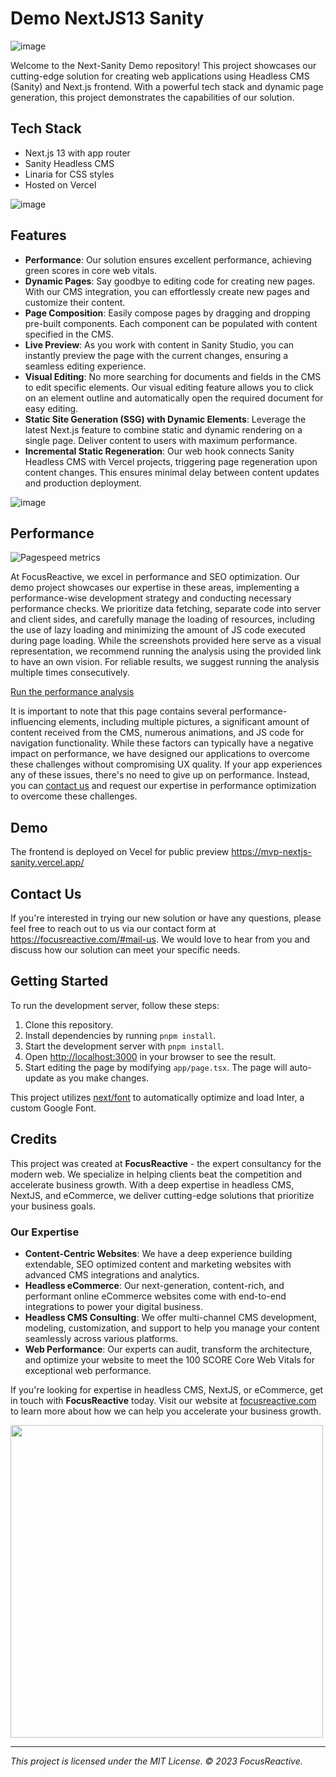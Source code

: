 # Demo NextJS13 Sanity

![image](https://github.com/focusreactive/Demo-NextJS13-Sanity/assets/14885189/b687271b-433e-4dd5-bd15-e603563fc464)

Welcome to the Next-Sanity Demo repository! This project showcases our cutting-edge solution for creating web applications using Headless CMS (Sanity) and Next.js frontend. With a powerful tech stack and dynamic page generation, this project demonstrates the capabilities of our solution.

## Tech Stack

- Next.js 13 with app router
- Sanity Headless CMS
- Linaria for CSS styles
- Hosted on Vercel

![image](https://github.com/focusreactive/Demo-NextJS13-Sanity/assets/14885189/cec1b74e-8a22-47c6-a040-5cd8a464edf9)

## Features

- **Performance**: Our solution ensures excellent performance, achieving green scores in core web vitals.
- **Dynamic Pages**: Say goodbye to editing code for creating new pages. With our CMS integration, you can effortlessly create new pages and customize their content.
- **Page Composition**: Easily compose pages by dragging and dropping pre-built components. Each component can be populated with content specified in the CMS.
- **Live Preview**: As you work with content in Sanity Studio, you can instantly preview the page with the current changes, ensuring a seamless editing experience.
- **Visual Editing**: No more searching for documents and fields in the CMS to edit specific elements. Our visual editing feature allows you to click on an element outline and automatically open the required document for easy editing.
- **Static Site Generation (SSG) with Dynamic Elements**: Leverage the latest Next.js feature to combine static and dynamic rendering on a single page. Deliver content to users with maximum performance.
- **Incremental Static Regeneration**: Our web hook connects Sanity Headless CMS with Vercel projects, triggering page regeneration upon content changes. This ensures minimal delay between content updates and production deployment.

![image](https://github.com/focusreactive/Demo-NextJS13-Sanity/assets/14885189/2d123859-66d3-4b78-9aed-3ed134c2d280)

## Performance

![Pagespeed metrics](https://github.com/focusreactive/Demo-NextJS13-Sanity/assets/14885189/2d2ec80a-c15d-4ff6-8920-6a58424c9073)

At FocusReactive, we excel in performance and SEO optimization. Our demo project showcases our expertise in these areas, implementing a performance-wise development strategy and conducting necessary performance checks. We prioritize data fetching, separate code into server and client sides, and carefully manage the loading of resources, including the use of lazy loading and minimizing the amount of JS code executed during page loading. While the screenshots provided here serve as a visual representation, we recommend running the analysis using the provided link to have an own vision. For reliable results, we suggest running the analysis multiple times consecutively.

[Run the performance analysis](https://pagespeed.web.dev/analysis/https-mvp-nextjs-sanity-vercel-app/1crhxzdktn?form_factor=mobile)

It is important to note that this page contains several performance-influencing elements, including multiple pictures, a significant amount of content received from the CMS, numerous animations, and JS code for navigation functionality. While these factors can typically have a negative impact on performance, we have designed our applications to overcome these challenges without compromising UX quality. If your app experiences any of these issues, there's no need to give up on performance. Instead, you can [contact us](https://focusreactive.com/#mail-us) and request our expertise in performance optimization to overcome these challenges.

## Demo

The frontend is deployed on Vecel for public preview https://mvp-nextjs-sanity.vercel.app/

## Contact Us

If you're interested in trying our new solution or have any questions, please feel free to reach out to us via our contact form at https://focusreactive.com/#mail-us. We would love to hear from you and discuss how our solution can meet your specific needs.

## Getting Started

To run the development server, follow these steps:

1. Clone this repository.
2. Install dependencies by running `pnpm install`.
3. Start the development server with `pnpm install`.
4. Open [http://localhost:3000](http://localhost:3000/) in your browser to see the result.
5. Start editing the page by modifying `app/page.tsx`. The page will auto-update as you make changes.

This project utilizes [next/font](https://nextjs.org/docs/basic-features/font-optimization) to automatically optimize and load Inter, a custom Google Font.

## Credits

This project was created at **FocusReactive** - the expert consultancy for the modern web. We specialize in helping clients beat the competition and accelerate business growth. With a deep expertise in headless CMS, NextJS, and eCommerce, we deliver cutting-edge solutions that prioritize your business goals.

### Our Expertise

- **Content-Centric Websites**: We have a deep experience building extendable, SEO optimized content and marketing websites with advanced CMS integrations and analytics.
- **Headless eCommerce**: Our next-generation, content-rich, and performant online eCommerce websites come with end-to-end integrations to power your digital business.
- **Headless CMS Consulting**: We offer multi-channel CMS development, modeling, customization, and support to help you manage your content seamlessly across various platforms.
- **Web Performance**: Our experts can audit, transform the architecture, and optimize your website to meet the 100 SCORE Core Web Vitals for exceptional web performance.

If you're looking for expertise in headless CMS, NextJS, or eCommerce, get in touch with **FocusReactive** today. Visit our website at [focusreactive.com](https://focusreactive.com/) to learn more about how we can help you accelerate your business growth.

<image src="https://github.com/focusreactive/MVP-NextJS13-New-Features/assets/14885189/7c67e385-3f79-43e3-ba27-bada1ebddf03" width="500px"/>

---

_This project is licensed under the MIT License. © 2023 FocusReactive._
